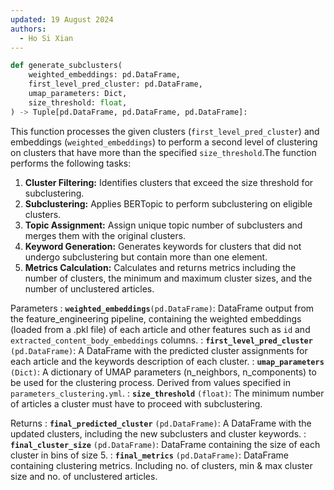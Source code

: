 ```yaml
---
updated: 19 August 2024
authors:
  - Ho Si Xian
---
```


```python
def generate_subclusters(
    weighted_embeddings: pd.DataFrame,
    first_level_pred_cluster: pd.DataFrame,
    umap_parameters: Dict,
    size_threshold: float,
) -> Tuple[pd.DataFrame, pd.DataFrame, pd.DataFrame]:
```

This function processes the given clusters (`first_level_pred_cluster`) and embeddings (`weighted_embeddings`) to perform a second level of clustering on clusters that have more than the specified `size_threshold`.The function performs the following tasks:

1. **Cluster Filtering:** Identifies clusters that exceed the size threshold for subclustering.
2. **Subclustering:** Applies BERTopic to perform subclustering on eligible clusters.
3. **Topic Assignment:** Assign unique topic number of subclusters and merges them with the original clusters.
4. **Keyword Generation:** Generates keywords for clusters that did not undergo subclustering but contain more than one element.
5. **Metrics Calculation:** Calculates and returns metrics including the number of clusters, the minimum and maximum cluster sizes, and the number of unclustered articles.

Parameters
: **`weighted_embeddings`**`(pd.DataFrame)`: DataFrame output from the feature_engineering pipeline, containing the weighted embeddings (loaded from a .pkl file) of each article and other features such as `id` and `extracted_content_body_embeddings` columns.
: **`first_level_pred_cluster`** `(pd.DataFrame)`: A DataFrame with the predicted cluster assignments for each article and the keywords description of each cluster.
: **`umap_parameters`** `(Dict)`: A dictionary of UMAP parameters (n_neighbors, n_components) to be used for the clustering process. Derived from values specified in `parameters_clustering.yml`.
: **`size_threshold`** `(float)`: The minimum number of articles a cluster must have to proceed with subclustering.

Returns
: **`final_predicted_cluster`** `(pd.DataFrame)`: A DataFrame with the updated clusters, including the new subclusters and cluster keywords.
: **`final_cluster_size`** `(pd.DataFrame)`: DataFrame containing the size of each cluster in bins of size 5.
: **`final_metrics`** `(pd.DataFrame)`: DataFrame containing clustering metrics. Including no. of clusters, min & max cluster size and no. of unclustered articles.
